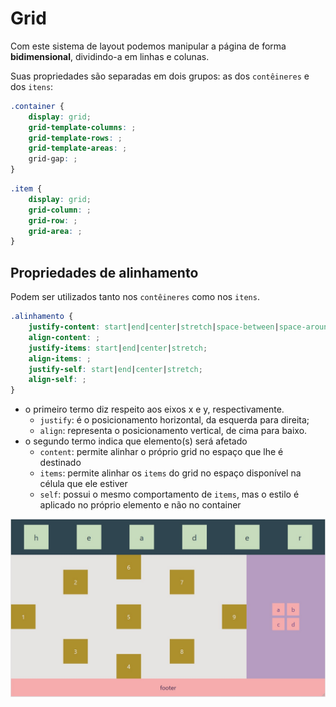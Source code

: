 # Grid
Com este sistema de layout podemos manipular a página de forma **bidimensional**, dividindo-a em linhas e colunas.

Suas propriedades são separadas em dois grupos: as dos `contêineres` e dos `itens`:

```css
.container {
    display: grid;
    grid-template-columns: ;
    grid-template-rows: ;
    grid-template-areas: ;
    grid-gap: ;
}
```

```css
.item {
    display: grid;
    grid-column: ;
    grid-row: ;
    grid-area: ;
}
```

## Propriedades de alinhamento

Podem ser utilizados tanto nos `contêineres` como nos `itens`.

```css
.alinhamento {
    justify-content: start|end|center|stretch|space-between|space-around|space-evenly;
    align-content: ;
    justify-items: start|end|center|stretch;
    align-items: ;
    justify-self: start|end|center|stretch;
    align-self: ;
}
```

- o primeiro termo diz respeito aos eixos x e y, respectivamente.
  - `justify`: é o posicionamento horizontal, da esquerda para direita;
  - `align`: representa o posicionamento vertical, de cima para baixo.
- o segundo termo indica que elemento(s) será afetado
  - `content`: permite alinhar o próprio grid no espaço que lhe é destinado
  - `items`: permite alinhar os `items` do grid no espaço disponível na célula que ele estiver
  - `self`: possui o mesmo comportamento de `items`, mas o estilo é aplicado no próprio elemento e não no container

![](preview.jpg)